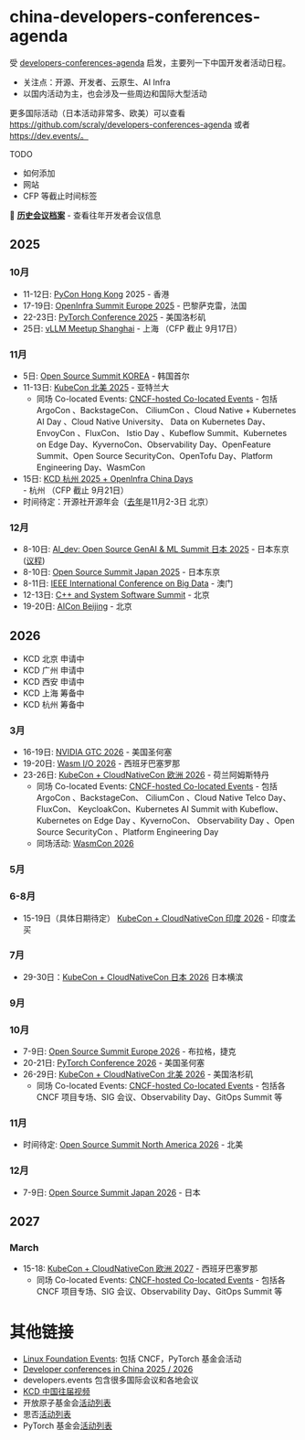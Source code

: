# china-developers-conferences-agenda
受 [developers-conferences-agenda](https://github.com/scraly/developers-conferences-agenda) 启发，主要列一下中国开发者活动日程。
- 关注点：开源、开发者、云原生、AI Infra
- 以国内活动为主，也会涉及一些周边和国际大型活动

更多国际活动（日本活动非常多、欧美）可以查看 https://github.com/scraly/developers-conferences-agenda 或者 https://dev.events/。

TODO
- 如何添加
- 网站
- CFP 等截止时间标签

📁 **[历史会议档案](./archived/README.md)** - 查看往年开发者会议信息


## 2025

### 10月

* 11-12日: [PyCon Hong Kong](https://pycon.hk/) 2025 - 香港
* 17-19日: [OpenInfra Summit Europe 2025](https://openinfra.dev/summit/) - 巴黎萨克雷，法国
* 22-23日: [PyTorch Conference 2025](https://events.linuxfoundation.org/pytorch-conference-2025/) - 美国洛杉矶
* 25日: [vLLM Meetup Shanghai](https://mp.weixin.qq.com/s/NGWU_K8Nv1dCaWS_n14kgw) - 上海 （CFP 截止 9月17日）

### 11月

* 5日: [Open Source Summit KOREA](https://dev.events/conferences/open-source-summit-korea-mblrmtqm) - 韩国首尔
* 11-13日: [KubeCon 北美 2025](https://kccncna2025.sched.com/) - 亚特兰大
  * 同场 Co-located Events: [CNCF-hosted Co-located Events](https://events.linuxfoundation.org/kubecon-cloudnativecon-north-america/co-located-events/cncf-hosted-co-located-events-overview/) - 包括 ArgoCon 、BackstageCon、 CiliumCon 、Cloud Native + Kubernetes AI Day 、Cloud Native University、 Data on Kubernetes Day、 EnvoyCon 、FluxCon、 Istio Day 、Kubeflow Summit、Kubernetes on Edge Day、KyvernoCon、Observability Day、OpenFeature Summit、Open Source SecurityCon、OpenTofu Day、Platform Engineering Day、WasmCon
* 15日: [KCD 杭州 2025 + OpenInfra China Days](https://sessionize.com/kcd-hangzhou-and-oicd-2025/) - 杭州 （CFP 截止 9月21日）
* 时间待定：开源社开源年会（[去年](https://kaiyuanshe.cn/activity/COSCon-2024)是11月2-3日 北京）

### 12月

* 8-10日: [AI_dev: Open Source GenAI & ML Summit 日本 2025](https://events.linuxfoundation.org/ai-dev-japan-2025/)  - 日本东京 ([议程](https://ossjapan2025.sched.com/list/simple?iframe=no))
* 8-10日: [Open Source Summit Japan 2025](https://events.linuxfoundation.org/open-source-summit-japan-2025/) - 日本东京
* 8-11日: [IEEE International Conference on Big Data](https://dev.events/conferences/ieee-international-conference-on-big-data-3ys9dfyg) - 澳门
* 12-13日: [C++ and System Software Summit](https://dev.events/conferences/c-and-system-software-summit-inoahwoe) - 北京
* 19-20日: [AICon Beijing](https://aicon.infoq.cn/202512/beijing) - 北京

## 2026

 - KCD 北京 申请中
 - KCD 广州 申请中
 - KCD 西安 申请中
 - KCD 上海 筹备中
 - KCD 杭州 筹备中

### 3月

* 16-19日: [NVIDIA GTC 2026](https://www.nvidia.com/gtc/) - 美国圣何塞
* 19-20日: [Wasm I/O 2026](https://wasm.io/) - 西班牙巴塞罗那
* 23-26日: [KubeCon + CloudNativeCon 欧洲 2026](https://events.linuxfoundation.org/kubecon-cloudnativecon-europe-2026/) - 荷兰阿姆斯特丹
  * 同场 Co-located Events: [CNCF-hosted Co-located Events](https://events.linuxfoundation.org/kubecon-cloudnativecon-europe/co-located-events/cncf-hosted-co-located-events-overview/) - 包括ArgoCon 、BackstageCon、 CiliumCon 、Cloud Native Telco Day、 FluxCon、 KeycloakCon、Kubernetes AI Summit with Kubeflow、 Kubernetes on Edge Day 、KyvernoCon、 Observability Day 、Open Source SecurityCon 、Platform Engineering Day
  * 同场活动: [WasmCon 2026](https://events.linuxfoundation.org/kubecon-cloudnativecon-europe/co-located-events/wasmcon/)

### 5月

### 6-8月

* 15-19日（具体日期待定） [KubeCon + CloudNativeCon 印度 2026](https://events.linuxfoundation.org/kubecon-cloudnativecon-india-2026/) - 印度孟买

### 7月

* 29-30日：[KubeCon + CloudNativeCon 日本 2026](https://events.linuxfoundation.org/kubecon-cloudnativecon-japan-2026/) 日本横滨

### 9月

### 10月

* 7-9日: [Open Source Summit Europe 2026](https://events.linuxfoundation.org/open-source-summit-europe-2026/) - 布拉格，捷克
* 20-21日: [PyTorch Conference 2026](https://events.linuxfoundation.org/pytorch-conference-2026/) - 美国圣何塞
* 26-29日: [KubeCon + CloudNativeCon 北美 2026](https://events.linuxfoundation.org/kubecon-cloudnativecon-north-america-2026/) - 美国洛杉矶
  * 同场 Co-located Events: [CNCF-hosted Co-located Events](https://events.linuxfoundation.org/kubecon-cloudnativecon-north-america-2026/co-located-events/) - 包括各 CNCF 项目专场、SIG 会议、Observability Day、GitOps Summit 等

### 11月

* 时间待定: [Open Source Summit North America 2026](https://events.linuxfoundation.org/open-source-summit-north-america/) - 北美

### 12月

* 7-9日: [Open Source Summit Japan 2026](https://events.linuxfoundation.org/open-source-summit-japan-2026/) - 日本

## 2027

### March

* 15-18: [KubeCon + CloudNativeCon 欧洲 2027](https://events.linuxfoundation.org/kubecon-cloudnativecon-europe-2027/) - 西班牙巴塞罗那
  * 同场 Co-located Events: [CNCF-hosted Co-located Events](https://events.linuxfoundation.org/kubecon-cloudnativecon-europe-2027/co-located-events/) - 包括各 CNCF 项目专场、SIG 会议、Observability Day、GitOps Summit 等


# 其他链接

- [Linux Foundation Events](https://events.linuxfoundation.org/): 包括 CNCF，PyTorch 基金会活动
- [Developer conferences in China 2025 / 2026](https://dev.events/AS/CN)
- developers.events 包含很多国际会议和各地会议
- [KCD 中国往届视频](https://space.bilibili.com/1274679632/lists?sid=2842495)
- 开放原子基金会[活动列表](https://www.openatom.org/events)
- 思否[活动列表](https://segmentfault.com/events)
- PyTorch 基金会[活动列表](https://pytorch.org/events/)

